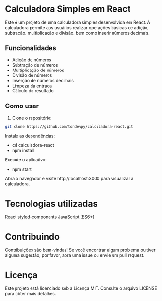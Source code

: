 # Calculadora Simples em React

Este é um projeto de uma calculadora simples desenvolvida em React. A calculadora permite aos usuários realizar operações básicas de adição, subtração, multiplicação e divisão, bem como inserir números decimais.

## Funcionalidades

- Adição de números
- Subtração de números
- Multiplicação de números
- Divisão de números
- Inserção de números decimais
- Limpeza da entrada
- Cálculo do resultado

## Como usar

1. Clone o repositório:

```bash
git clone https://github.com/tondevpy/calculadora-react.git
```

Instale as dependências:

- cd calculadora-react
- npm install

Execute o aplicativo:
- npm start

Abra o navegador e visite http://localhost:3000 para visualizar a calculadora.

# Tecnologias utilizadas
React
styled-components
JavaScript (ES6+)

# Contribuindo
Contribuições são bem-vindas! Se você encontrar algum problema ou tiver alguma sugestão, por favor, abra uma issue ou envie um pull request.

# Licença
Este projeto está licenciado sob a Licença MIT. Consulte o arquivo LICENSE para obter mais detalhes.




